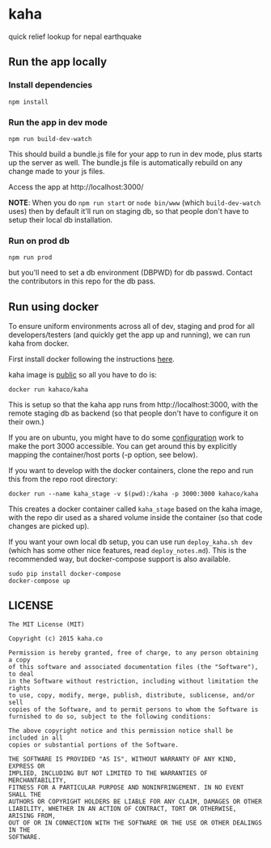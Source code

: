 # kaha

quick relief lookup for nepal earthquake

## Run the app locally 

### Install dependencies

    npm install 

### Run the app in dev mode

    npm run build-dev-watch

This should build a bundle.js file for your app to run in dev mode, plus starts up 
the server as well. The bundle.js file is automatically rebuild on any change made 
to your js files.

Access the app at http://localhost:3000/

**NOTE**:
When you do `npm run start` or `node bin/www` (which `build-dev-watch` uses)
then by default it'll run on staging db, so that people don't have to setup their local db installation.

### Run on prod db

    npm run prod

but you'll need to set a db environment (DBPWD) for db passwd.
Contact the contributors in this repo for the db pass.

## Run using docker

To ensure uniform environments across all of dev, staging and prod for all developers/testers (and quickly get the app up and running), we can run kaha from docker.

First install docker following the instructions [here](https://docs.docker.com/installation/).

kaha image is [public](https://registry.hub.docker.com/u/kahaco/kaha/) so all you have to do is:

    docker run kahaco/kaha

This is setup so that the kaha app runs from http://localhost:3000, with the remote staging db as backend (so that people don't have to configure it on their own.)

If you are on ubuntu, you might have to do some [configuration](https://docs.docker.com/installation/ubuntulinux/#enable-ufw-forwarding) work to make the port 3000 accessible. You can get around this by explicitly mapping the container/host ports (-p option, see below).

If you want to develop with the docker containers, clone the repo and run this from the repo root directory:

    docker run --name kaha_stage -v $(pwd):/kaha -p 3000:3000 kahaco/kaha

This creates a docker container called `kaha_stage` based on the kaha image, with the repo dir used as a shared volume inside the container (so that code changes are picked up).

If you want your own local db setup, you can use run `deploy_kaha.sh dev` (which has some other nice features, read `deploy_notes.md`). This is the recommended way, but docker-compose support is also available.

    sudo pip install docker-compose
    docker-compose up

## LICENSE

```
The MIT License (MIT)

Copyright (c) 2015 kaha.co

Permission is hereby granted, free of charge, to any person obtaining a copy
of this software and associated documentation files (the "Software"), to deal
in the Software without restriction, including without limitation the rights
to use, copy, modify, merge, publish, distribute, sublicense, and/or sell
copies of the Software, and to permit persons to whom the Software is
furnished to do so, subject to the following conditions:

The above copyright notice and this permission notice shall be included in all
copies or substantial portions of the Software.

THE SOFTWARE IS PROVIDED "AS IS", WITHOUT WARRANTY OF ANY KIND, EXPRESS OR
IMPLIED, INCLUDING BUT NOT LIMITED TO THE WARRANTIES OF MERCHANTABILITY,
FITNESS FOR A PARTICULAR PURPOSE AND NONINFRINGEMENT. IN NO EVENT SHALL THE
AUTHORS OR COPYRIGHT HOLDERS BE LIABLE FOR ANY CLAIM, DAMAGES OR OTHER
LIABILITY, WHETHER IN AN ACTION OF CONTRACT, TORT OR OTHERWISE, ARISING FROM,
OUT OF OR IN CONNECTION WITH THE SOFTWARE OR THE USE OR OTHER DEALINGS IN THE
SOFTWARE.
```
